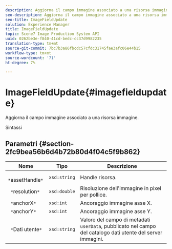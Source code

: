 ```yaml
---
description: Aggiorna il campo immagine associato a una risorsa immagine.
seo-description: Aggiorna il campo immagine associato a una risorsa immagine.
seo-title: ImageFieldUpdate
solution: Experience Manager
title: ImageFieldUpdate
topic: Scene7 Image Production System API
uuid: 0262be3e-f840-41cd-bedc-cc37d9982235
translation-type: tm+mt
source-git-commit: 7bc7b3a86fbcdc57cfdc31745fae3afc06e44b15
workflow-type: tm+mt
source-wordcount: '71'
ht-degree: 7%

---
```



# ImageFieldUpdate{#imagefieldupdate}

Aggiorna il campo immagine associato a una risorsa immagine.

Sintassi

## Parametri {#section-2fc9bea56b6d4b72b80d4f04c5f9b862}

| Nome | Tipo | Descrizione |
|---|---|---|
| ` *`assetHandle`*` | `xsd:string` | Handle risorsa. |
| ` *`resolution`*` | `xsd:double` | Risoluzione dell&#39;immagine in pixel per pollice. |
| ` *`anchorX`*` | `xsd:int` | Ancoraggio immagine asse X. |
| ` *`anchorY`*` | `xsd:int` | Ancoraggio immagine asse Y. |
| ` *`Dati utente`*` | `xsd:string` | Valore del campo di metadati `userData`, pubblicato nel campo del catalogo dati utente del server immagini. |

